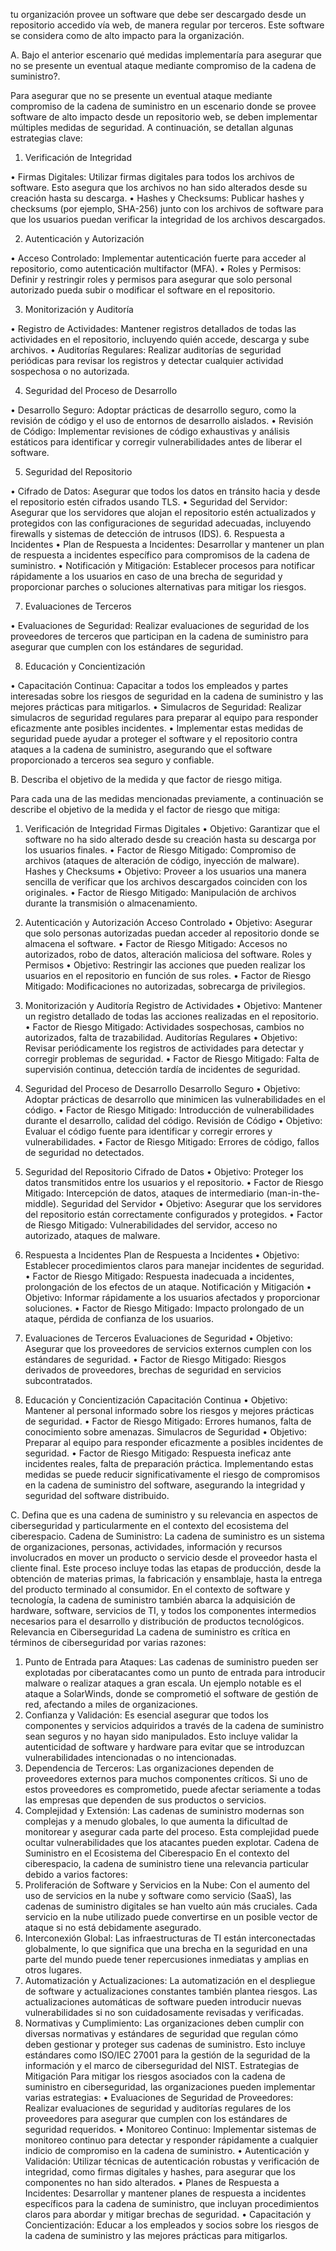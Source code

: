 tu organización provee un software que debe ser descargado desde un repositorio accedido vía web, de manera regular por terceros. Este software se considera como de alto impacto para la organización.

A.	Bajo el anterior escenario qué medidas implementaría para asegurar que no se presente un eventual ataque mediante compromiso de la cadena de suministro?.

Para asegurar que no se presente un eventual ataque mediante compromiso de la cadena de suministro en un escenario donde se provee software de alto impacto desde un repositorio web, se deben implementar múltiples medidas de seguridad. A continuación, se detallan algunas estrategias clave:

1.	Verificación de Integridad

•	Firmas Digitales: Utilizar firmas digitales para todos los archivos de software. Esto asegura que los archivos no han sido alterados desde su creación hasta su descarga.
•	Hashes y Checksums: Publicar hashes y checksums (por ejemplo, SHA-256) junto con los archivos de software para que los usuarios puedan verificar la integridad de los archivos descargados.

2.	Autenticación y Autorización

•	Acceso Controlado: Implementar autenticación fuerte para acceder al repositorio, como autenticación multifactor (MFA).
•	Roles y Permisos: Definir y restringir roles y permisos para asegurar que solo personal autorizado pueda subir o modificar el software en el repositorio.

3.	Monitorización y Auditoría

•	Registro de Actividades: Mantener registros detallados de todas las actividades en el repositorio, incluyendo quién accede, descarga y sube archivos.
•	Auditorías Regulares: Realizar auditorías de seguridad periódicas para revisar los registros y detectar cualquier actividad sospechosa o no autorizada.

4.	Seguridad del Proceso de Desarrollo

•	Desarrollo Seguro: Adoptar prácticas de desarrollo seguro, como la revisión de código y el uso de entornos de desarrollo aislados.
•	Revisión de Código: Implementar revisiones de código exhaustivas y análisis estáticos para identificar y corregir vulnerabilidades antes de liberar el software.

5.	Seguridad del Repositorio

•	Cifrado de Datos: Asegurar que todos los datos en tránsito hacia y desde el repositorio estén cifrados usando TLS.
•	Seguridad del Servidor: Asegurar que los servidores que alojan el repositorio estén actualizados y protegidos con las configuraciones de seguridad adecuadas, incluyendo firewalls y sistemas de detección de intrusos (IDS).
6. Respuesta a Incidentes
•	Plan de Respuesta a Incidentes: Desarrollar y mantener un plan de respuesta a incidentes específico para compromisos de la cadena de suministro.
•	Notificación y Mitigación: Establecer procesos para notificar rápidamente a los usuarios en caso de una brecha de seguridad y proporcionar parches o soluciones alternativas para mitigar los riesgos.

7. Evaluaciones de Terceros

•	Evaluaciones de Seguridad: Realizar evaluaciones de seguridad de los proveedores de terceros que participan en la cadena de suministro para asegurar que cumplen con los estándares de seguridad.

8. Educación y Concientización

•	Capacitación Continua: Capacitar a todos los empleados y partes interesadas sobre los riesgos de seguridad en la cadena de suministro y las mejores prácticas para mitigarlos.
•	Simulacros de Seguridad: Realizar simulacros de seguridad regulares para preparar al equipo para responder eficazmente ante posibles incidentes.
•	Implementar estas medidas de seguridad puede ayudar a proteger el software y el repositorio contra ataques a la cadena de suministro, asegurando que el software proporcionado a terceros sea seguro y confiable.

B.	Describa el objetivo de la medida y que factor de riesgo mitiga.

Para cada una de las medidas mencionadas previamente, a continuación se describe el objetivo de la medida y el factor de riesgo que mitiga:

1. Verificación de Integridad
Firmas Digitales
•	Objetivo: Garantizar que el software no ha sido alterado desde su creación hasta su descarga por los usuarios finales.
•	Factor de Riesgo Mitigado: Compromiso de archivos (ataques de alteración de código, inyección de malware).
Hashes y Checksums
•	Objetivo: Proveer a los usuarios una manera sencilla de verificar que los archivos descargados coinciden con los originales.
•	Factor de Riesgo Mitigado: Manipulación de archivos durante la transmisión o almacenamiento.

2. Autenticación y Autorización
Acceso Controlado
•	Objetivo: Asegurar que solo personas autorizadas puedan acceder al repositorio donde se almacena el software.
•	Factor de Riesgo Mitigado: Accesos no autorizados, robo de datos, alteración maliciosa del software.
Roles y Permisos
•	Objetivo: Restringir las acciones que pueden realizar los usuarios en el repositorio en función de sus roles.
•	Factor de Riesgo Mitigado: Modificaciones no autorizadas, sobrecarga de privilegios.

3. Monitorización y Auditoría
Registro de Actividades
•	Objetivo: Mantener un registro detallado de todas las acciones realizadas en el repositorio.
•	Factor de Riesgo Mitigado: Actividades sospechosas, cambios no autorizados, falta de trazabilidad.
Auditorías Regulares
•	Objetivo: Revisar periódicamente los registros de actividades para detectar y corregir problemas de seguridad.
•	Factor de Riesgo Mitigado: Falta de supervisión continua, detección tardía de incidentes de seguridad.

4. Seguridad del Proceso de Desarrollo
Desarrollo Seguro
•	Objetivo: Adoptar prácticas de desarrollo que minimicen las vulnerabilidades en el código.
•	Factor de Riesgo Mitigado: Introducción de vulnerabilidades durante el desarrollo, calidad del código.
Revisión de Código
•	Objetivo: Evaluar el código fuente para identificar y corregir errores y vulnerabilidades.
•	Factor de Riesgo Mitigado: Errores de código, fallos de seguridad no detectados.

5. Seguridad del Repositorio
Cifrado de Datos
•	Objetivo: Proteger los datos transmitidos entre los usuarios y el repositorio.
•	Factor de Riesgo Mitigado: Intercepción de datos, ataques de intermediario (man-in-the-middle).
Seguridad del Servidor
•	Objetivo: Asegurar que los servidores del repositorio están correctamente configurados y protegidos.
•	Factor de Riesgo Mitigado: Vulnerabilidades del servidor, acceso no autorizado, ataques de malware.

6. Respuesta a Incidentes
Plan de Respuesta a Incidentes
•	Objetivo: Establecer procedimientos claros para manejar incidentes de seguridad.
•	Factor de Riesgo Mitigado: Respuesta inadecuada a incidentes, prolongación de los efectos de un ataque.
Notificación y Mitigación
•	Objetivo: Informar rápidamente a los usuarios afectados y proporcionar soluciones.
•	Factor de Riesgo Mitigado: Impacto prolongado de un ataque, pérdida de confianza de los usuarios.

7. Evaluaciones de Terceros
Evaluaciones de Seguridad
•	Objetivo: Asegurar que los proveedores de servicios externos cumplen con los estándares de seguridad.
•	Factor de Riesgo Mitigado: Riesgos derivados de proveedores, brechas de seguridad en servicios subcontratados.

8. Educación y Concientización
Capacitación Continua
•	Objetivo: Mantener al personal informado sobre los riesgos y mejores prácticas de seguridad.
•	Factor de Riesgo Mitigado: Errores humanos, falta de conocimiento sobre amenazas.
Simulacros de Seguridad
•	Objetivo: Preparar al equipo para responder eficazmente a posibles incidentes de seguridad.
•	Factor de Riesgo Mitigado: Respuesta ineficaz ante incidentes reales, falta de preparación práctica.
Implementando estas medidas se puede reducir significativamente el riesgo de compromisos en la cadena de suministro del software, asegurando la integridad y seguridad del software distribuido.

C.	Defina que es una cadena de suministro y su relevancia en aspectos de ciberseguridad y particularmente en el contexto del ecosistema del ciberespacio.
Cadena de Suministro: La cadena de suministro es un sistema de organizaciones, personas, actividades, información y recursos involucrados en mover un producto o servicio desde el proveedor hasta el cliente final. Este proceso incluye todas las etapas de producción, desde la obtención de materias primas, la fabricación y ensamblaje, hasta la entrega del producto terminado al consumidor.
En el contexto de software y tecnología, la cadena de suministro también abarca la adquisición de hardware, software, servicios de TI, y todos los componentes intermedios necesarios para el desarrollo y distribución de productos tecnológicos.
Relevancia en Ciberseguridad
La cadena de suministro es crítica en términos de ciberseguridad por varias razones:
1.	Punto de Entrada para Ataques: Las cadenas de suministro pueden ser explotadas por ciberatacantes como un punto de entrada para introducir malware o realizar ataques a gran escala. Un ejemplo notable es el ataque a SolarWinds, donde se comprometió el software de gestión de red, afectando a miles de organizaciones.
2.	Confianza y Validación: Es esencial asegurar que todos los componentes y servicios adquiridos a través de la cadena de suministro sean seguros y no hayan sido manipulados. Esto incluye validar la autenticidad de software y hardware para evitar que se introduzcan vulnerabilidades intencionadas o no intencionadas.
3.	Dependencia de Terceros: Las organizaciones dependen de proveedores externos para muchos componentes críticos. Si uno de estos proveedores es comprometido, puede afectar seriamente a todas las empresas que dependen de sus productos o servicios.
4.	Complejidad y Extensión: Las cadenas de suministro modernas son complejas y a menudo globales, lo que aumenta la dificultad de monitorear y asegurar cada parte del proceso. Esta complejidad puede ocultar vulnerabilidades que los atacantes pueden explotar.
Cadena de Suministro en el Ecosistema del Ciberespacio
En el contexto del ciberespacio, la cadena de suministro tiene una relevancia particular debido a varios factores:
1.	Proliferación de Software y Servicios en la Nube: Con el aumento del uso de servicios en la nube y software como servicio (SaaS), las cadenas de suministro digitales se han vuelto aún más cruciales. Cada servicio en la nube utilizado puede convertirse en un posible vector de ataque si no está debidamente asegurado.
2.	Interconexión Global: Las infraestructuras de TI están interconectadas globalmente, lo que significa que una brecha en la seguridad en una parte del mundo puede tener repercusiones inmediatas y amplias en otros lugares.
3.	Automatización y Actualizaciones: La automatización en el despliegue de software y actualizaciones constantes también plantea riesgos. Las actualizaciones automáticas de software pueden introducir nuevas vulnerabilidades si no son cuidadosamente revisadas y verificadas.
4.	Normativas y Cumplimiento: Las organizaciones deben cumplir con diversas normativas y estándares de seguridad que regulan cómo deben gestionar y proteger sus cadenas de suministro. Esto incluye estándares como ISO/IEC 27001 para la gestión de la seguridad de la información y el marco de ciberseguridad del NIST.
Estrategias de Mitigación
Para mitigar los riesgos asociados con la cadena de suministro en ciberseguridad, las organizaciones pueden implementar varias estrategias:
•	Evaluaciones de Seguridad de Proveedores: Realizar evaluaciones de seguridad y auditorías regulares de los proveedores para asegurar que cumplen con los estándares de seguridad requeridos.
•	Monitoreo Continuo: Implementar sistemas de monitoreo continuo para detectar y responder rápidamente a cualquier indicio de compromiso en la cadena de suministro.
•	Autenticación y Validación: Utilizar técnicas de autenticación robustas y verificación de integridad, como firmas digitales y hashes, para asegurar que los componentes no han sido alterados.
•	Planes de Respuesta a Incidentes: Desarrollar y mantener planes de respuesta a incidentes específicos para la cadena de suministro, que incluyan procedimientos claros para abordar y mitigar brechas de seguridad.
•	Capacitación y Concientización: Educar a los empleados y socios sobre los riesgos de la cadena de suministro y las mejores prácticas para mitigarlos.


